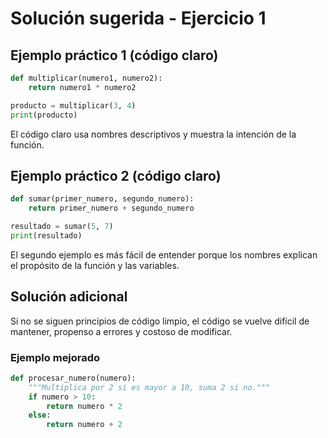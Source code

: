 # Solución sugerida - Ejercicio 1

## Ejemplo práctico 1 (código claro)

```python
def multiplicar(numero1, numero2):
    return numero1 * numero2

producto = multiplicar(3, 4)
print(producto)
```

El código claro usa nombres descriptivos y muestra la intención de la función.

## Ejemplo práctico 2 (código claro)

```python
def sumar(primer_numero, segundo_numero):
    return primer_numero + segundo_numero

resultado = sumar(5, 7)
print(resultado)
```

El segundo ejemplo es más fácil de entender porque los nombres explican el propósito de la función y las variables.

## Solución adicional

Si no se siguen principios de código limpio, el código se vuelve difícil de mantener, propenso a errores y costoso de modificar.

### Ejemplo mejorado

```python
def procesar_numero(numero):
    """Multiplica por 2 si es mayor a 10, suma 2 si no."""
    if numero > 10:
        return numero * 2
    else:
        return numero + 2
```
